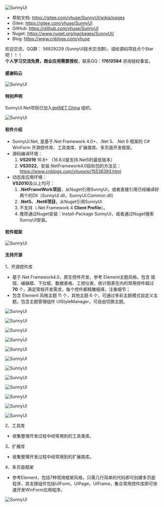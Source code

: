 ![SunnyUI](https://img1.d9tools.com/2020/12/0401.png)

- 帮助文档: https://gitee.com/yhuse/SunnyUI/wikis/pages
- Gitee:  https://gitee.com/yhuse/SunnyUI
- GitHub: https://github.com/yhuse/SunnyUI
- Nuget:  https://www.nuget.org/packages/SunnyUI/ 
- Blog:   https://www.cnblogs.com/yhuse

欢迎交流，QQ群： 56829229  (SunnyUI技术交流群)，请给源码项目点个Star吧！！！  
**个人学习交流免费，商业应用需要授权**，联系QQ：**17612584** 咨询授权事宜。  

#### 感谢码云

![SunnyUI](https://img1.d9tools.com/2020/12/0402.png)
    
#### 特别声明

SunnyUI.Net项目已加入[dotNET China](https://gitee.com/dotnetchina) 组织。

![SunnyUI](https://img1.d9tools.com/2020/12/0403.png)

#### 软件介绍
- SunnyUI.Net, 是基于.Net Framework 4.0+、.Net 5、.Net 6 框架的 C# WinForm 开源控件库、工具类库、扩展类库、多页面开发框架。
- 源码编译环境：    
  1. **VS2019** 16.8+ （16.8.0是支持.Net5的最低版本）    
  2. **VS2022**，安装.NetFramework4.0目标包的方法见：https://www.cnblogs.com/yhuse/p/15536393.html    
- 动态库应用环境：    
  **VS2010**及以上均可：    
  1. **.NetFrameWork项目**，从Nuget引用SunnyUI，或者直接引用已经编译好两个的Dll（SunnyUI.dll，SunnyUI.Common.dll）   
  2. **.Net5、.Net6项目**，从Nuget引用SunnyUI    
  3. 不支持（.Net Framework 4 **Client Profile**）。    
  4. 推荐通过Nuget安装：Install-Package SunnyUI，或者通过Nuget搜索SunnyUI安装。    
    
#### 软件框架

![SunnyUI](https://img1.d9tools.com/2020/12/0404.png)

#### 支持开源

1、开源控件库  

  - 基于.Net Framework4.0，原生控件开发，参考 Element主题风格，包含 按钮、编辑框、下拉框、数据表格、工控仪表、统计图表在内的常用控件超过  **70** 个，满足常规开发需求，每个控件都精雕细琢，注重细节；  
  - 包含 Element 风格主题 11 个，其他主题 6 个，可通过多彩主题模式自定义主题。包含主题管理组件 UIStyleManager，可自由切换主题。  

![SunnyUI](https://img1.d9tools.com/2020/12/0405.png)

![SunnyUI](https://img1.d9tools.com/2020/12/0406.png)

![SunnyUI](https://img1.d9tools.com/2020/12/0407.png)

![SunnyUI](https://img1.d9tools.com/2020/12/0408.png)

![SunnyUI](https://img1.d9tools.com/2020/12/0409.png)

![SunnyUI](https://img1.d9tools.com/2020/12/0410.png)

![SunnyUI](https://img1.d9tools.com/2020/12/0411.png)

![SunnyUI](https://img1.d9tools.com/2020/12/0412.png)

![SunnyUI](https://img1.d9tools.com/2020/12/0413.png)

![SunnyUI](https://img1.d9tools.com/2020/12/0414.png)

![SunnyUI](https://img1.d9tools.com/2020/12/0415.png)

![SunnyUI](https://img1.d9tools.com/2020/12/0416.png)

2、工具库

  - 收集整理开发过程中经常用到的工具类库。

3、扩展库

  - 收集整理开发过程中经常用到的扩展类库。

4、多页面框架

  - 参考Element，包括7种常用框架风格，只需几行简单的代码即可创建多页面程序，其支撑组件包括UIForm，UIPage，UIFrame，集合常用控件库即可快速开发WinForm应用程序。

![SunnyUI](https://img1.d9tools.com/2020/12/0417.png)